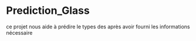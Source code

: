 # Prediction_Glass
ce projet nous aide à prédire le types des après avoir fourni les informations nécessaire
